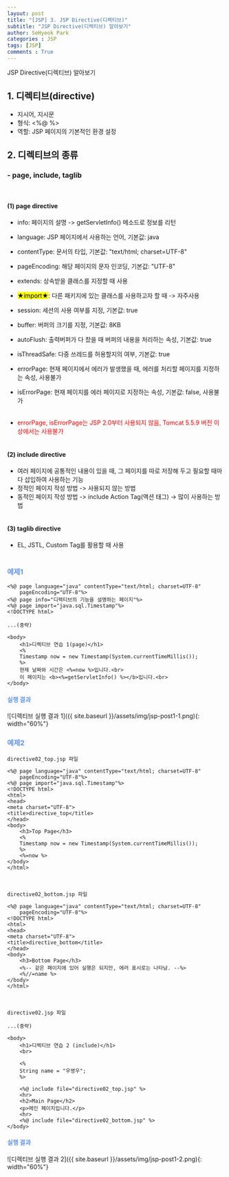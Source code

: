 ```yaml
---
layout: post
title: "[JSP] 3. JSP Directive(디렉티브)"
subtitle: "JSP Directive(디렉티브) 알아보기"
author: SeHyeok Park
categories : JSP
tags: [JSP]
comments : True
---
```

<div id='preview' class='display-none'>
JSP Directive(디렉티브) 알아보기
</div>

## 1. 디렉티브(directive)
- 지시어, 지시문
- 형식: <%@ %>
- 역할: JSP 페이지의 기본적인 환경 설정

## 2. 디렉티브의 종류
### - page, include, taglib
<br>

#### (1) page directive
- info: 페이지의 설명 -> getServletInfo() 메소드로 정보를 리턴
- language: JSP 페이지에서 사용하는 언어, 기본값: java
- contentType: 문서의 타입, 기본값: "text/html; charset=UTF-8"
- pageEncoding: 해당 페이지의 문자 인코딩, 기본값: "UTF-8"
- extends: 상속받을 클래스를 지정할 때 사용
- <mark>★import★</mark>: 다른 패키지에 있는 클래스를 사용하고자 할 때 -> 자주사용
- session: 세션의 사용 여부를 지정, 기본값: true
- buffer: 버퍼의 크기를 지정, 기본값: 8KB
- autoFlush: 출력버퍼가 다 찼을 때 버퍼의 내용을 처리하는 속성, 기본값: true
- isThreadSafe: 다중 쓰레드를 허용할지의 여부, 기본값: true
- errorPage: 현재 페이지에서 에러가 발생했을 때, 에러를 처리할 페이지를 지정하는 속성, 사용불가
- isErrorPage: 현재 페이지를 에러 페이지로 지정하는 속성, 기본값: false, 사용불가<br><br>

- <span style="color:red">errorPage, isErrorPage는 JSP 2.0부터 사용되지 않음, Tomcat 5.5.9 버전 이상에서는 사용불가</span>
<br><br>

#### (2) include directive
- 여러 페이지에 공통적인 내용이 있을 때, 그 페이지를 따로 저장해 두고 필요할 때마다 삽입하여 사용하는 기능
- 정적인 페이지 작성 방법 -> 사용되지 않는 방법
- 동적인 페이지 작성 방법 -> include Action Tag(액션 태그) -> 많이 사용하는 방법
<br><br>

#### (3) taglib directive
- EL, JSTL, Custom Tag를 활용할 때 사용
<br><br>

### <span style="color:cornflowerblue">예제1</span>
```
<%@ page language="java" contentType="text/html; charset=UTF-8"
    pageEncoding="UTF-8"%>
<%@ page info="디렉티브의 기능을 설명하는 페이지"%>
<%@ page import="java.sql.Timestamp"%>
<!DOCTYPE html>

...(중략)

<body>
	<h1>디렉티브 연습 1(page)</h1>
	<%
	Timestamp now = new Timestamp(System.currentTimeMillis());
	%>
	현재 날짜와 시간은 <%=now %>입니다.<br>
	이 페이지는 <b><%=getServletInfo() %></b>입니다.<br>
</body>
```

#### <span style="color:cornflowerblue">실행 결과</span>
![디렉티브 실행 결과 1]({{ site.baseurl }}/assets/img/jsp-post1-1.png){: width="60%"}
<br>

### <span style="color:cornflowerblue">예제2</span>
`directive02_top.jsp 파일`

```
<%@ page language="java" contentType="text/html; charset=UTF-8"
    pageEncoding="UTF-8"%>
<%@ page import="java.sql.Timestamp"%>
<!DOCTYPE html>
<html>
<head>
<meta charset="UTF-8">
<title>directive_top</title>
</head>
<body>
	<h3>Top Page</h3>
	<%
	Timestamp now = new Timestamp(System.currentTimeMillis());
	%>
	<%=now %>
</body>
</html>
```
<br>

`directive02_bottom.jsp 파일`
```
<%@ page language="java" contentType="text/html; charset=UTF-8"
    pageEncoding="UTF-8"%>
<!DOCTYPE html>
<html>
<head>
<meta charset="UTF-8">
<title>directive_bottom</title>
</head>
<body>
	<h3>Bottom Page</h3>
	<%-- 같은 페이지에 있어 실행은 되지만, 에러 표시로는 나타남. --%>
	<%//=name %>
</body>
</html>
```
<br>

`directive02.jsp 파일`
```
...(중략)

<body>
	<h1>디렉티브 연습 2 (include)</h1>
	<br>
	
	<%
	String name = "우영우";
	%>
	
	<%@ include file="directive02_top.jsp" %>
	<hr>
	<h2>Main Page</h2>
	<p>메인 페이지입니다.</p>
	<hr>
	<%@ include file="directive02_bottom.jsp" %>
</body>
```

#### <span style="color:cornflowerblue">실행 결과</span>
![디렉티브 실행 결과 2]({{ site.baseurl }}/assets/img/jsp-post1-2.png){: width="60%"}